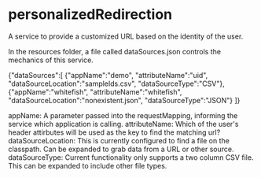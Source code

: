 # personalizedRedirection
A service to provide a customized URL based on the identity of the user. 

In the resources folder, a file called dataSources.json controls the mechanics of this service.

{"dataSources":[
{"appName":"demo", "attributeName":"uid", "dataSourceLocation":"sampleIds.csv", "dataSourceType":"CSV"},
{"appName":"whitefish", "attributeName":"whitefish", "dataSourceLocation":"nonexistent.json", "dataSourceType":"JSON"}
]}

appName: A parameter passed into the requestMapping, informing the service which application is calling.
attributeName: Which of the user's header attirbutes will be used as the key to find the matching url?
dataSourceLocation: This is currently configured to find a file on the classpath. Can be expanded to grab data from a URL or other source.
dataSourceType: Current functionality only supports a two column CSV file. This can be expanded to include other file types.

